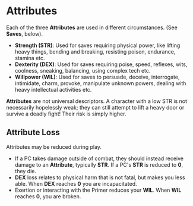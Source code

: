 # Attributes

Each of the three **Attributes** are used in different circumstances. (See **Saves**, below).

- **Strength (STR)**: Used for saves requiring physical power, like lifting heavy things, bending and breaking, resisting poison, endurance, stamina etc.
- **Dexterity (DEX)**: Used for saves requiring poise, speed, reflexes, wits, coolness, sneaking, balancing, using complex tech etc.
- **Willpower (WIL)**: Used for saves to persuade, deceive, interrogate, intimidate, charm, provoke, manipulate unknown powers, dealing with heavy intellectual activities etc.

**Attributes** are not universal descriptors. A character with a low STR is not necessarily hopelessly weak; they can still attempt to lift a heavy door or survive a deadly fight! Their risk is simply higher.

## Attribute Loss

Attributes may be reduced during play.

- If a PC takes damage outside of combat, they should instead receive damage to an **Attribute**, typically **STR**. If a PC's **STR** is reduced to **0**, they die.
- **DEX** loss relates to physical harm that is not fatal, but makes you less able. When **DEX** reaches **0** you are incapacitated.
- Exertion or interacting with the Primer reduces your **WIL**. When **WIL** reaches **0**, you are broken.
